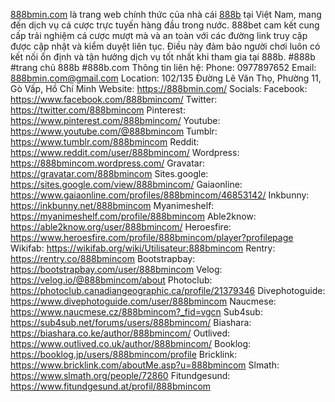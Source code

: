 <a href="https://888bmin.com/">888bmin.com</a> là trang web chính thức của nhà cái <a href="https://888bmin.com/">888b</a> tại Việt Nam, mang đến dịch vụ cá cược trực tuyến hàng đầu trong nước. 888bet cam kết cung cấp trải nghiệm cá cược mượt mà và an toàn với các đường link truy cập được cập nhật và kiểm duyệt liên tục. Điều này đảm bảo người chơi luôn có kết nối ổn định và tận hưởng dịch vụ tốt nhất khi tham gia tại 888b.
#888b #trang chủ 888b #888b.com
Thông tin liên hệ:
Phone: 0977897652
Email: 888bmin.com@gmail.com
Location: 102/135 Đường Lê Văn Thọ, Phường 11, Gò Vấp, Hồ Chí Minh
Website: <a href="https://888bmin.com/">https://888bmin.com/</a>
Socials:
Facebook: <a href="https://www.facebook.com/888bmincom/">https://www.facebook.com/888bmincom/</a>
Twitter: <a href="https://twitter.com/888bmincom">https://twitter.com/888bmincom</a>
Pinterest: <a href="https://www.pinterest.com/888bmincom/">https://www.pinterest.com/888bmincom/</a>
Youtube: <a href="https://www.youtube.com/@888bmincom">https://www.youtube.com/@888bmincom</a>
Tumblr: <a href="https://www.tumblr.com/888bmincom">https://www.tumblr.com/888bmincom</a>
Reddit: <a href="https://www.reddit.com/user/888bmincom/">https://www.reddit.com/user/888bmincom/</a>
Wordpress: <a href="https://888bmincom.wordpress.com/">https://888bmincom.wordpress.com/</a>
Gravatar: <a href="https://gravatar.com/888bmincom">https://gravatar.com/888bmincom</a>
Sites.google: <a href="https://sites.google.com/view/888bmincom/">https://sites.google.com/view/888bmincom/</a>
Gaiaonline: <a href="https://www.gaiaonline.com/profiles/888bmincom/46853142/">https://www.gaiaonline.com/profiles/888bmincom/46853142/</a>
Inkbunny: <a href="https://inkbunny.net/888bmincom">https://inkbunny.net/888bmincom</a>
Myanimeshelf: <a href="https://myanimeshelf.com/profile/888bmincom">https://myanimeshelf.com/profile/888bmincom</a>
Able2know: <a href="https://able2know.org/user/888bmincom/">https://able2know.org/user/888bmincom/</a>
Heroesfire: <a href="https://www.heroesfire.com/profile/888bmincom/player?profilepage">https://www.heroesfire.com/profile/888bmincom/player?profilepage</a>
Wikifab: <a href="https://wikifab.org/wiki/Utilisateur:888bmincom">https://wikifab.org/wiki/Utilisateur:888bmincom</a>
Rentry: <a href="https://rentry.co/888bmincom">https://rentry.co/888bmincom</a>
Bootstrapbay: <a href="https://bootstrapbay.com/user/888bmincom">https://bootstrapbay.com/user/888bmincom</a>
Velog: <a href="https://velog.io/@888bmincom/about">https://velog.io/@888bmincom/about</a>
Photoclub: <a href="https://photoclub.canadiangeographic.ca/profile/21379346">https://photoclub.canadiangeographic.ca/profile/21379346</a>
Divephotoguide: <a href="https://www.divephotoguide.com/user/888bmincom">https://www.divephotoguide.com/user/888bmincom</a>
Naucmese: <a href="https://www.naucmese.cz/888bmincom?_fid=vgcn">https://www.naucmese.cz/888bmincom?_fid=vgcn</a>
Sub4sub: <a href="https://sub4sub.net/forums/users/888bmincom/">https://sub4sub.net/forums/users/888bmincom/</a>
Biashara: <a href="https://biashara.co.ke/author/888bmincom/">https://biashara.co.ke/author/888bmincom/</a>
Outlived: <a href="https://www.outlived.co.uk/author/888bmincom/">https://www.outlived.co.uk/author/888bmincom/</a>
Booklog: <a href="https://booklog.jp/users/888bmincom/profile">https://booklog.jp/users/888bmincom/profile</a>
Bricklink: <a href="https://www.bricklink.com/aboutMe.asp?u=888bmincom">https://www.bricklink.com/aboutMe.asp?u=888bmincom</a>
Slmath: <a href="https://www.slmath.org/people/72860">https://www.slmath.org/people/72860</a>
Fitundgesund: <a href="https://www.fitundgesund.at/profil/888bmincom">https://www.fitundgesund.at/profil/888bmincom</a>